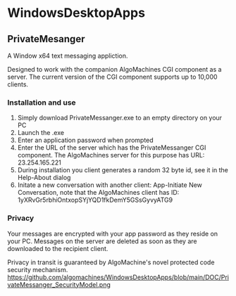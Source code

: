 # WindowsDesktopApps

## PrivateMesanger

A Window x64 text messaging appliction. 

Designed to work with the companion AlgoMachines CGI component as a server. The current version of the CGI  component supports up to 10,000 clients.

### Installation and use

1) Simply download PrivateMessanger.exe to an empty directory on your PC
2) Launch the .exe
3) Enter an application password when prompted
4) Enter the URL of the server which has the PrivateMessanger CGI component. The AlgoMachines server for this purpose has URL: 23.254.165.221
5) During installation you client generates a random 32 byte id, see it in the Help-About dialog
6) Initate a new conversation with another client: App-Initiate New Conversation, note that the AlgoMachines client has ID: 1yXRvGr5rbhiOntxopSYjYQD1fkDemY5GSsGyvyATG9

### Privacy

Your messages are encrypted with your app password as they reside on your PC. Messages on the server are deleted as soon as they are downloaded to the recipient client.

Privacy in transit is guaranteed by AlgoMachine's novel protected code security mechanism.
https://github.com/algomachines/WindowsDesktopApps/blob/main/DOC/PrivateMessanger_SecurityModel.png

